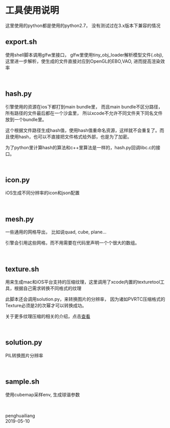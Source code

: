 # 工具使用说明


这里使用的python都是使用的python2.7， 没有测试过在3.x版本下兼容的情况


## export.sh

使用shell脚本调用glfw里接口， glfw里使用tiny_obj_loader解析模型文件(.obj), 这里进一步解析，使生成的文件直接对应到OpenGL的EBO,VAO, 进而提高渲染效率

<br>

## hash.py

引擎使用的资源在ios下都打到main bundle里， 而且main bundle不区分路径，所有路径的文件最后都在一个沙盒里， 所以xcode不允许不同文件夹下同名文件放到一个bundle里。

这个根据文件路径生成hash值，使用hash值重命名资源，这样就不会重复了。而且使用hash，也可以不直接把文件格式给外部，也是为了加密。

为了python里计算hash的算法和c++里算法是一样的，hash.py回调libc.c的接口。

<br>


## icon.py

iOS生成不同分辨率的icon和json配置


<br>


## mesh.py

一些通用的网格导出， 比如说quad, cube, plane...

引擎会引用这些网格，而不用需要在代码里声明一个个很大的数组。

<br>

## texture.sh

用来生成mac和iOS平台支持的压缩纹理，这里调用了xcode内置的texturetool工具，根据自己需求转换不同格式的纹理

此脚本还会调用solution.py，来转换图片的分辨率， 因为诸如PVRTC压缩格式的Texture必须是2的次幂才可以转换成功。

关于更多纹理压缩的相关的介绍，点击[查看][i1]

<br>

## solution.py

PIL转换图片分辨率

<br>

## sample.sh

使用cubemap采样env, 生成球谐参数


<br><br>
penghuailiang<br>
2019-05-10


[i1]: https://huailiang.github.io/blog/2019/texture/
